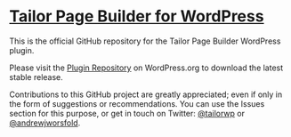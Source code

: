 # [Tailor Page Builder for WordPress](http://www.gettailor.com/)

This is the official GitHub repository for the Tailor Page Builder WordPress plugin.

Please visit the [Plugin Repository](http://wordpress.org/plugins/tailor/) on WordPress.org to download the latest stable release.

Contributions to this GitHub project are greatly appreciated; even if only in the form of suggestions or recommendations.  You can use the Issues section for this purpose, or get in touch on Twitter: [@tailorwp](https://twitter.com/tailorwp/) or [@andrewjworsfold](https://twitter.com/andrewjworsfold/).